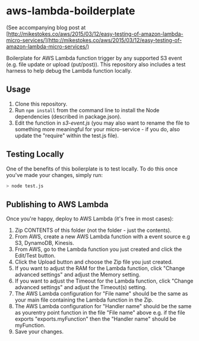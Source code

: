 # aws-lambda-boilderplate

(See accompanying blog post at [http://mikestokes.co/aws/2015/03/12/easy-testing-of-amazon-lambda-micro-services/](http://mikestokes.co/aws/2015/03/12/easy-testing-of-amazon-lambda-micro-services/)

Boilerplate for AWS Lambda function trigger by any supported S3 event (e.g. file update or upload (put/post)). This repository also includes a test harness to help debug the Lambda function locally.

## Usage

1. Clone this repository.
2. Run `npm install` from the command line to install the Node dependencies (described in package.json).
3. Edit the function in *s3-event.js* (you may also want to rename the file to something more meaningful for your micro-service - if you do, also update the "require" within the test.js file). 

## Testing Locally

One of the benefits of this boilerplate is to test locally. To do this once you've made your changes, simply run:

```bash
> node test.js
```

## Publishing to AWS Lambda

Once you're happy, deploy to AWS Lambda (it's free in most cases):

1. Zip CONTENTS of this folder (not the folder - just the contents).
2. From AWS, create a new AWS Lambda function with a event source e.g S3, DynamoDB, Kinesis.
3. From AWS, go to the Lambda function you just created and click the Edit/Test button.
4. Click the Upload button and choose the Zip file you just created.
5. If you want to adjust the RAM for the Lambda function, click "Change advanced settings" and adjust the Memory setting.
6. If you want to adjust the Timeout for the Lambda function, click "Change advanced settings" and adjust the Timeout(s) setting.
7. The AWS Lambda configuration for "File name" should be the same as your main file containing the Lambda function in the Zip.
8. The AWS Lambda configuration for "Handler name" should be the same as yourentry point function in the file "File name" above e.g. if the file exports "exports.myFunction" then the "Handler name" should be myFunction.
9. Save your changes.
